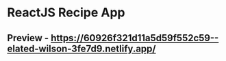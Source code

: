 # ReactJS Recipe App

## Preview - https://60926f321d11a5d59f552c59--elated-wilson-3fe7d9.netlify.app/
